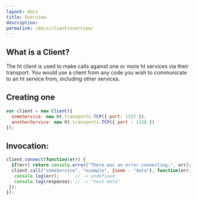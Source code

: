 ```yaml
---
layout: docs
title: Overview
description: 
permalink: /docs/client/overview/
---
```


## What is a Client?
 
The ht client is used to make calls against one or more ht services via their transport. You would use
a client from any code you wish to communicate to an ht service from, including other services. 

## Creating one

```js
var client = new Client({
  someService: new ht.Transports.TCP({ port: 1337 }),
  anotherService: new ht.transports.TCP({ port : 1338 })
});
```

## Invocation:

```js
client.connect(function(err) {
  if(err) return console.error("There was an error connecting:", err);
  client.call("someService", "example", {some : "data"}, function(err, response) {
   console.log(err);      // -> undefined
   console.log(response); // -> "test data"
 });
});


```
